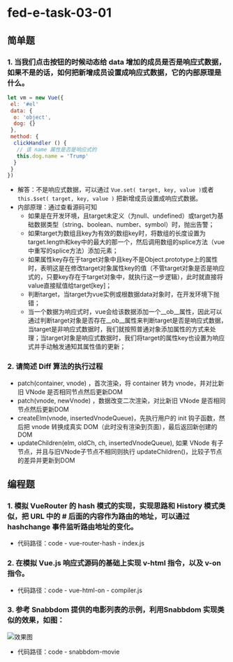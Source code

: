 # fed-e-task-03-01
## 简单题
### 1. 当我们点击按钮的时候动态给 data 增加的成员是否是响应式数据，如果不是的话，如何把新增成员设置成响应式数据，它的内部原理是什么。
```js
let vm = new Vue({
 el: '#el'
 data: {
  o: 'object',
  dog: {}
 },
 method: {
  clickHandler () {
   // 该 name 属性是否是响应式的
   this.dog.name = 'Trump'
  }
 }
})
```
- 解答：不是响应式数据，可以通过 `Vue.set( target, key, value )`或者`this.$set( target, key, value )` 把新增成员设置成响应式数据。
- 内部原理：通过查看源码可知
  - 如果是在开发环境，且target未定义（为null、undefined）或target为基础数据类型（string、boolean、number、symbol）时，抛出告警；
  - 如果target为数组且key为有效的数组key时，将数组的长度设置为target.length和key中的最大的那一个，然后调用数组的splice方法（vue中重写的splice方法）添加元素；
  - 如果属性key存在于target对象中且key不是Object.prototype上的属性时，表明这是在修改target对象属性key的值（不管target对象是否是响应式的，只要key存在于target对象中，就执行这一步逻辑），此时就直接将value直接赋值给target[key]；
  - 判断target，当target为vue实例或根数据data对象时，在开发环境下抛错；
  - 当一个数据为响应式时，vue会给该数据添加一个__ob__属性，因此可以通过判断target对象是否存在__ob__属性来判断target是否是响应式数据，当target是非响应式数据时，我们就按照普通对象添加属性的方式来处理；当target对象是响应式数据时，我们将target的属性key也设置为响应式并手动触发通知其属性值的更新；

### 2. 请简述 Diff 算法的执行过程
- patch(container, vnode) ，首次渲染，将 container 转为 vnode，并对比新旧 VNode 是否相同节点然后更新DOM
- patch(vnode, newVnode) ，数据改变二次渲染，对比新旧 VNode 是否相同节点然后更新DOM
- createElm(vnode, insertedVnodeQueue)，先执行用户的 init 钩子函数，然后把 vnode 转换成真实 DOM（此时没有渲染到页面），最后返回新创建的 DOM
- updateChildren(elm, oldCh, ch, insertedVnodeQueue), 如果 VNode 有子节点，并且与旧VNode子节点不相同则执行 updateChildren()，比较子节点的差异并更新到DOM

## 编程题
### 1. 模拟 VueRouter 的 hash 模式的实现，实现思路和 History 模式类似，把 URL 中的 # 后面的内容作为路由的地址，可以通过 hashchange 事件监听路由地址的变化。

- 代码路径：code - vue-router-hash - index.js

### 2. 在模拟 Vue.js 响应式源码的基础上实现 v-html 指令，以及 v-on 指令。

- 代码路径：code - vue-html-on - compiler.js

### 3. 参考 Snabbdom 提供的电影列表的示例，利用Snabbdom 实现类似的效果，如图：
![效果图](https://s0.lgstatic.com/i/image/M00/26/F2/Ciqc1F7zUZ-AWP5NAAN0Z_t_hDY449.png)

- 代码路径：code - snabbdom-movie